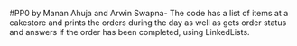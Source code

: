 #PP0 by Manan Ahuja and Arwin Swapna-
The code has a list of items at a cakestore and prints the orders during the day as well as gets order status and answers if the order has been completed, using LinkedLists.
